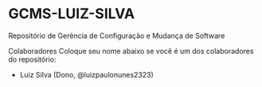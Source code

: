 # GCMS-LUIZ-SILVA
Repositório de Gerência de Configuração e Mudança de Software

Colaboradores
Coloque seu nome abaixo se você é um dos colaboradores do repositório:
* Luiz Silva (Dono, @luizpaulonunes2323)
